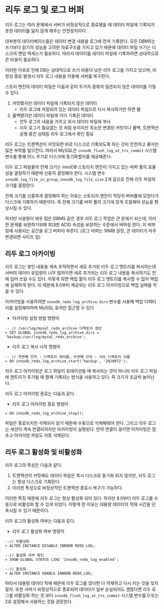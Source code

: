 # 리두 로그 및 로그 버퍼

리두 로그는 여러 문제에서 서버가 비정상적으로 종료됐을 때 데이터 파일에 기록되지 못한 데이터를 잃지 않게 해주는 안전장치이다.

대부분의 데이터베이스들은 데이터 변경 내용을 로그에 먼저 기록한다. 모든 DBMS는 쓰기보다 읽기의 성능을 고려한 자료구조를 가지고 있기 때문에 데이터 파일 쓰기는 디스크의 랜덤 액세스가 필요하다. 따라서 데이터를 데이터 파일에 기록하려면 상대적으로 큰 비용이 필요하다.

이러한 이유로 인해 DB는 상대적으로 쓰기 비용이 낮은 리두 로그를 가지고 있으며, 비정상 종료 발생시 리두 로그 내용을 이용해 서버를 복구한다.

스토리 엔진의 데이터 파일은 다음과 같이 두가지 종류의 일관되지 않은 데이터를 가질 수 있다.

1. 커밋됐지만 데이터 파일에 기록되지 않은 데이터 
   * 리두 로그에 저장되어 있는 데이터 파일으르 다시 복사하기만 하면 됌
2. 롤백됐지만 데이터 파일에 이미 기록된 데이터
   * 언두 로그의 내용을 가지고 와서 데이터 파일에 복사
   * 리두 로그가 필요없는 것 처럼 보이지만 최소한 변경된 커밋이나 롤백, 트랜잭션 실행 중간 상태등 리두 로그에서 확인 필요

리두 로그는 트랜잭션이 커밋되면 바로 디스크로 기록되도록 하는 것이 안전하고 좋지만 많은 부하를 일으킨다. 따라서 MySQL은 `innodb_flush_log_at_trx_commit` 시스템 변수를 통해 어느 주기로 디스크에 동기화할지를 제공해준다.

리두 로그 파일들의 전체 크기는 InnoDB 스토리지 엔진이 가지고 있는 버퍼 풀의 효율성을 결정하기 때문에 신중히 결정해야 한다. 시스템 변수 `innodb_log_file_in_group`, `innodb_log_file_size` 2개 곱으로 전체 리두 파일의 크기를 결정한다. 

전체 크기를 신중하게 결정해야 하는 이유는 스토리지 엔진이 적당히 버퍼풀에 모았다가 디스크에 기록하기 때문이다. 즉 전체 크기를 버퍼 풀의 크기에 맞게 조절해야 성능을 향상시킬 수 있다.

하지만 사용량이 매우 많은 DBMS 같은 경우 리두 로그 작업은 큰 문제가 되는데, 이러한 문제를 보완하기위해 최대한 ACID 속성을 보장하는 수준에서 버퍼링 한다. 이 버퍼링에 사용되는 공간을 로그 버퍼라 부른다. (로그 버퍼는 16MB 권장, 큰 데이터가 자주 변경되면 사이즈 업)



## 리두 로그 아카이빙

리두 로그는 쌓인 내용을 계속 추적하면서 새로 추가된 리두 로그 엔트리를 복사하는데 서버의 데이터 유입량이 너무 많아지면 새로 추가되는 리두 로그 내용을 복사하기도 전에 덮어 쓰일 수도 있다. 이렇게 되면 백업 툴이 리두 로그 엔트리를 복사할 수 없어 백업에 실패하게 된다. 이 때문에 8.0부터 제공되는 리두 로그 아카이빙으로 백업 실패를 막을 수 있다.

아카이빙을 사용하려면 `innodb_redo_log_archive_dirs` 변수를 사용해 백업 디렉터리를 설정해야하며 MySQL 유저만 접근할 수 있다

* 아카이빙 설정 방법 명령어

```mysql
-- // /var/log/mysql_redo_archive 디렉토리 생성
> SET GLOBAL innodb_redo_log_archive_dirs = 'backup:/var/log/mysql_redo_archive';
```

* 리두 로그 복사 시작 명령어

```mysql
-- // 첫번째 인자 : 디렉토리 레이블, 두번째 인자 : 서브 디렉토리 이름
> DO innodb_redo_log_archive_start('backup', '2020072');
```

리두 로그 아카이빙은 로그 파일이 로테이션될 때 복사되는 것이 아니라 리두 로그 파일에 엔트리가 추가될 때 함께 기록되는 방식을 사용하고 있다. 즉 크기가 조금씩 늘어난다.

리두 로그 아카이빙 종료는 다음과 같다.

* 리두 로그 아카이빙 종료 명령어

```mysql
> DO innodb_redo_log_archive_stop();
```

파일은 종료되지만 삭제되지 않기 때문에 수동으로 삭제해줘야 한다. 그리고 리두 로그는 세션이 계속 연결되야지만 아카이빙이 실행된다. 만약 연결이 끊키면 아카이빙은 멈추고 아카이빙 파일도 자동 삭제된다. 



## 리두 로그 활성화 및 비활성화

리두 로그의 특성은 다음과 같다.

1. 트랜잭션이 커밋해도 데이터 파일은 즉시 디스크로 동기화 되지 않지만, 리두 로그는 항상 디스크로 기록된다.
2. 이러한 특성으로 비정상적인 트랜잭션 종료시 복구가 가능하다.

이러한 특징 때문에 리두 로그는 항상 활성화 되어 있다. 하지만 8.0부터 리두 로그를 수동으로 비활성화 할 수 있게 되었다. 이렇게 한 이유는 대용량 데이터의 적재 시간을 단축시킬 수 있기 때문이다. 

리두 로그의 활성화 여부는 다음과 같다.

* 리두 로그 활성화 여부 명령어

```mysql
--// 비활성화
> ALTER INSTANCE DISABLE INNODB REDO_LOG;

--// 활성화 여부 확인
> SHOW GLOBAL STATUS LIKE 'Innodb_redo_log_enabled';

--// 활성화
> ALTER INSTANCE ENABLE INNODB REDO_LOG;
```

따라서 대용량 데이터 적재 때문에 리두 로그를 껐다면 다 적재하고 다시 키는 것을 잊지말자. 또한 서버가 비정상적으로 종료되어 데이터가 일부 손실되어도 괜찮다면 리두 로그를 비활성화 하는 것 보다 `innodb_flush_log_at_trx_commit` 시스템 변수를 0 또는 2로 설정해서 사용하는 것을 권장한다.
